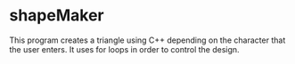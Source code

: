 # shapeMaker
This program creates a triangle using C++ depending on the character that the user enters. It uses for loops in order to control the design.
